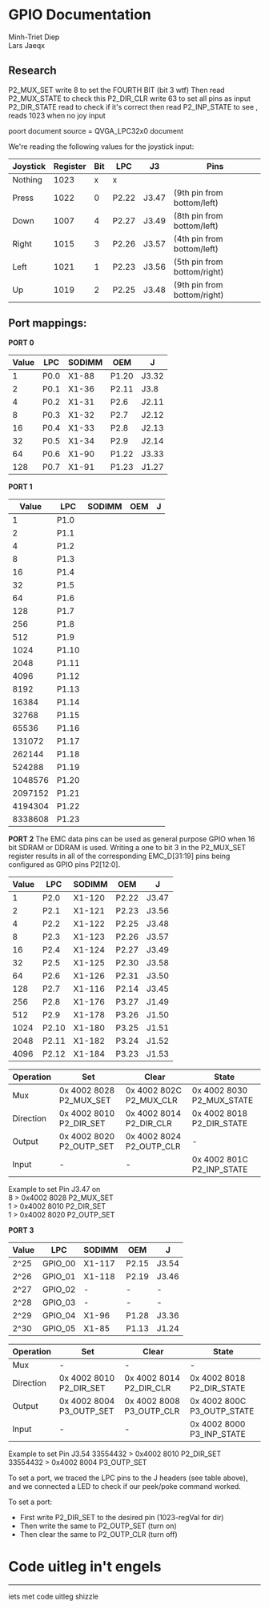 GPIO Documentation
===============================================================================
Minh-Triet Diep  
Lars Jaeqx  

## Research

P2_MUX_SET write 8 to set the FOURTH BIT (bit 3 wtf)
Then read P2_MUX_STATE to check this
P2_DIR_CLR write 63 to set all pins as input
P2_DIR_STATE read to check if it's correct
then read P2_INP_STATE to see , reads 1023 when no joy input

poort document source = QVGA_LPC32x0 document

We're reading the following values for the joystick input:

|Joystick  |Register|Bit     |LPC        |J3   |Pins
-----------|--------|--------|-----------|-----|-------------------------
|Nothing   |1023    |x       |x          |     |
|Press     |1022    |0       |P2.22      |J3.47|(9th pin from bottom/left)
|Down      |1007    |4       |P2.27      |J3.49|(8th pin from bottom/left)
|Right     |1015    |3       |P2.26      |J3.57|(4th pin from bottom/left)
|Left      |1021    |1       |P2.23      |J3.56|(5th pin from bottom/right)
|Up        |1019    |2       |P2.25      |J3.48|(9th pin from bottom/right)


## Port mappings:

__PORT 0__  

|Value	|LPC	|SODIMM	|OEM	|J
--------|-------|-------|-------|-------
|1		|P0.0	|X1-88	|P1.20	|J3.32
|2		|P0.1	|X1-36	|P2.11	|J3.8
|4		|P0.2	|X1-31	|P2.6	|J2.11
|8		|P0.3	|X1-32	|P2.7	|J2.12
|16		|P0.4	|X1-33	|P2.8	|J2.13
|32		|P0.5	|X1-34	|P2.9	|J2.14
|64		|P0.6	|X1-90	|P1.22	|J3.33
|128	|P0.7	|X1-91	|P1.23	|J1.27
  
__PORT 1__  
  
|Value	|LPC	|SODIMM	|OEM	|J
--------|-------|-------|-------|-------
|1		|P1.0	|		|		|	
|2		|P1.1	|		|		|		
|4		|P1.2	|		|		|		
|8		|P1.3	|		|		|		
|16		|P1.4	|		|		|		
|32		|P1.5	|		|		|		
|64		|P1.6	|		|		|		
|128	|P1.7	|		|		|		
|256	|P1.8	|		|		|		
|512	|P1.9	|		|		|		
|1024	|P1.10	|		|		|		
|2048	|P1.11	|		|		|		
|4096	|P1.12	|		|		|		
|8192	|P1.13	|		|		|		
|16384	|P1.14	|		|		|		
|32768	|P1.15	|		|		|		
|65536	|P1.16	|		|		|		
|131072	|P1.17	|		|		|		
|262144	|P1.18	|		|		|		
|524288	|P1.19	|		|		|		
|1048576|P1.20	|		|		|		
|2097152|P1.21	|		|		|		
|4194304|P1.22	|		|		|		
|8338608|P1.23	|		|		|		
  
__PORT 2__
The EMC data pins can be used as general purpose GPIO when 16 bit SDRAM or DDRAM is used. Writing a one to bit 3 in the P2_MUX_SET register results in all of the corresponding EMC_D[31:19] pins being configured as GPIO pins P2[12:0].
  
|Value	|LPC	|SODIMM	|OEM	|J
--------|-------|-------|-------|-------
|1		|P2.0	|X1-120 |P2.22	|J3.47
|2		|P2.1	|X1-121 |P2.23	|J3.56
|4		|P2.2	|X1-122 |P2.25	|J3.48
|8		|P2.3	|X1-123 |P2.26	|J3.57
|16		|P2.4	|X1-124 |P2.27	|J3.49
|32		|P2.5	|X1-125 |P2.30	|J3.58
|64		|P2.6	|X1-126 |P2.31	|J3.50
|128	|P2.7	|X1-116 |P2.14	|J3.45
|256	|P2.8	|X1-176 |P3.27	|J1.49
|512	|P2.9	|X1-178 |P3.26	|J1.50
|1024	|P2.10	|X1-180 |P3.25	|J1.51
|2048	|P2.11	|X1-182 |P3.24	|J1.52
|4096	|P2.12	|X1-184 |P3.23	|J1.53
  
|Operation	|Set						|Clear						|State						
------------|---------------------------|---------------------------|----------------------------
|Mux		|0x 4002 8028	P2_MUX_SET	|0x 4002 802C	P2_MUX_CLR	|0x 4002 8030	P2_MUX_STATE
|Direction	|0x 4002 8010	P2_DIR_SET	|0x 4002 8014	P2_DIR_CLR	|0x 4002 8018	P2_DIR_STATE
|Output		|0x 4002 8020	P2_OUTP_SET	|0x 4002 8024	P2_OUTP_CLR	|-
|Input		|-							|-							|0x 4002 801C	P2_INP_STATE
  
Example to set Pin J3.47 on  
8 > 0x4002 8028		P2_MUX_SET  
1 > 0x4002 8010		P2_DIR_SET  
1 > 0x4002 8020		P2_OUTP_SET  
  
__PORT 3__  

|Value	|LPC	|SODIMM	|OEM	|J
--------|-------|-------|-------|-------
|2^25	|GPIO_00|X1-117	|P2.15	|J3.54
|2^26	|GPIO_01|X1-118	|P2.19	|J3.46
|2^27	|GPIO_02|-		|-		|-
|2^28	|GPIO_03|-		|-		|-
|2^29	|GPIO_04|X1-96	|P1.28	|J3.36
|2^30	|GPIO_05|X1-85	|P1.13	|J1.24
  
|Operation	|Set						|Clear						|State						
------------|---------------------------|---------------------------|----------------------------
|Mux		|-							|-							|-
|Direction	|0x 4002 8010	P2_DIR_SET	|0x 4002 8014	P2_DIR_CLR	|0x 4002 8018	P2_DIR_STATE
|Output		|0x 4002 8004	P3_OUTP_SET	|0x 4002 8008	P3_OUTP_CLR	|0x 4002 800C	P3_OUTP_STATE
|Input		|-							|-							|0x 4002 8000	P3_INP_STATE
  
Example to set Pin J3.54
33554432 > 0x4002 8010		P2_DIR_SET  
33554432 > 0x4002 8004		P3_OUTP_SET  

To set a port, we traced the LPC pins to the J headers (see table above),
and we connected a LED to check if our peek/poke command worked.

To set a port:  
* First write P2_DIR_SET to the desired pin (1023-regVal for dir)  
* Then write the same to P2_OUTP_SET (turn on)  
* Then clear the same to P2_OUTP_CLR (turn off)  

# Code uitleg in't engels
-------------------------------------------------------------------------------
iets met code uitleg shizzle
